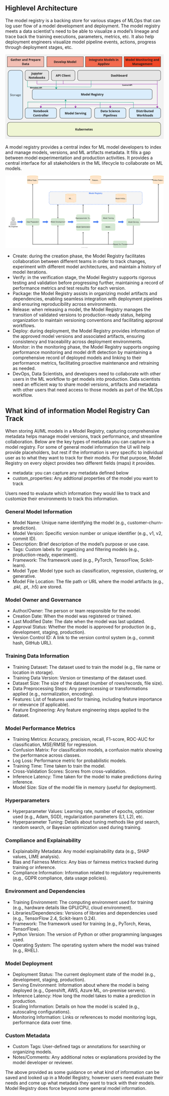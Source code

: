 

## Highlevel Architecture

The model registry is a backing store for various stages of MLOps that can log user flow of a model development and deployment. The model registry meets a data scientist's need to be able to visualize a model’s lineage and trace back the training executions, parameters, metrics, etc. It also help deployment engineers visualize model pipeline events, actions, progress through deployment stages, etc.

![Model Registry](./images/model-registry-architecture.png)

A model registry provides a central index for ML model developers to index and manage models, versions, and ML artifacts metadata. It fills a gap between model experimentation and production activities. It provides a central interface for all stakeholders in the ML lifecycle to collaborate on ML models.

![Model Registry](./images/ml-lifecycle-kubeflow-modelregistry.drawio.svg)

* Create: during the creation phase, the Model Registry facilitates collaboration between different teams in order to track changes, experiment with different model architectures, and maintain a history of model iterations.
* Verify: in the verification stage, the Model Registry supports rigorous testing and validation before progressing further, maintaining a record of performance metrics and test results for each version.
* Package: the Model Registry assists in organizing model artifacts and dependencies, enabling seamless integration with deployment pipelines and ensuring reproducibility across environments.
* Release: when releasing a model, the Model Registry manages the transition of validated versions to production-ready status, helping organization to maintain versioning conventions and facilitating approval workflows.
* Deploy: during deployment, the Model Registry provides information of the approved model versions and associated artifacts, ensuring consistency and traceability across deployment environments.
* Monitor: in the monitoring phase, the Model Registry supports ongoing performance monitoring and model drift detection by maintaining a comprehensive record of deployed models and linking to their performance metrics, facilitating proactive maintenance and retraining as needed.
* DevOps, Data Scientists, and developers need to collaborate with other users in the ML workflow to get models into production. Data scientists need an efficient way to share model versions, artifacts and metadata with other users that need access to those models as part of the MLOps workflow.



## What kind of information Model Registry Can Track

When storing AI/ML models in a Model Registry, capturing comprehensive metadata helps manage model versions, track performance, and streamline collaboration. Below are the key types of metadata you can capture in a model registry. For some of general model information the UI will help provide placeholders, but rest if the information is very specific to individual user as to what they want to track for their models. For that purpose, Model Registry on every object provides two different fields (maps) it provides. 

* metadata: you can capture any metadata defined below
* custom_properties: Any addtional properties of the model you want to track 

Users need to evalaute which information they would like to track and customize their environments to track this information.

### General Model Information
* Model Name: Unique name identifying the model (e.g., customer-churn-prediction).
* Model Version: Specific version number or unique identifier (e.g., v1, v2, commit ID).
* Description: Brief description of the model’s purpose or use case.
* Tags: Custom labels for organizing and filtering models (e.g., production-ready, experiment).
* Framework: The framework used (e.g., PyTorch, TensorFlow, Scikit-learn).
* Model Type: Model type such as classification, regression, clustering, or generative.
* Model File Location: The file path or URL where the model artifacts (e.g., .pkl, .pt, .h5) are stored.

###  Model Owner and Governance
* Author/Owner: The person or team responsible for the model.
* Creation Date: When the model was registered or trained.
* Last Modified Date: The date when the model was last updated.
* Approval Status: Whether the model is approved for production (e.g., development, staging, production).
* Version Control ID: A link to the version control system (e.g., commit hash, GitHub URL).

### Training Data Information
* Training Dataset: The dataset used to train the model (e.g., file name or location in storage).
* Training Data Version: Version or timestamp of the dataset used.
* Dataset Size: The size of the dataset (number of rows/records, file size).
* Data Preprocessing Steps: Any preprocessing or transformations applied (e.g., normalization, encoding).
* Features: List of features used for training, including feature importance or relevance (if applicable).
* Feature Engineering: Any feature engineering steps applied to the dataset.

### Model Performance Metrics
* Training Metrics: Accuracy, precision, recall, F1-score, ROC-AUC for classification, MSE/RMSE for regression.
* Confusion Matrix: For classification models, a confusion matrix showing the performance across classes.
* Log Loss: Performance metric for probabilistic models.
* Training Time: Time taken to train the model.
* Cross-Validation Scores: Scores from cross-validation.
* Inference Latency: Time taken for the model to make predictions during inference.
* Model Size: Size of the model file in memory (useful for deployment).

### Hyperparameters
* Hyperparameter Values: Learning rate, number of epochs, optimizer used (e.g., Adam, SGD), regularization parameters (L1, L2), etc.
* Hyperparameter Tuning: Details about tuning methods like grid search, random search, or Bayesian optimization used during training.

### Compliance and Explainability
* Explainability Metadata: Any model explainability data (e.g., SHAP values, LIME analysis).
* Bias and Fairness Metrics: Any bias or fairness metrics tracked during training or inference.
* Compliance Information: Information related to regulatory requirements (e.g., GDPR compliance, data usage policies).

### Environment and Dependencies
* Training Environment: The computing environment used for training (e.g., hardware details like GPU/CPU, cloud environment).
* Libraries/Dependencies: Versions of libraries and dependencies used (e.g., TensorFlow 2.4, Scikit-learn 0.24).
* Framework: The framework used for training (e.g., PyTorch, Keras, TensorFlow).
* Python Version: The version of Python or other programming languages used.
* Operating System: The operating system where the model was trained (e.g., RHEL).

### Model Deployment
* Deployment Status: The current deployment state of the model (e.g., development, staging, production).
* Serving Environment: Information about where the model is being deployed (e.g., Openshift, AWS, Azure ML, on-premise servers).
* Inference Latency: How long the model takes to make a prediction in production.
* Scaling Information: Details on how the model is scaled (e.g., autoscaling configurations).
* Monitoring Information: Links or references to model monitoring logs, performance data over time.

### Custom Metadata
* Custom Tags: User-defined tags or annotations for searching or organizing models.
* Notes/Comments: Any additional notes or explanations provided by the model developer or reviewer.


The above provided as some guidance on what kind of information can be saved and looked up in a Model Registry, however users need evaluate their needs and come up what metadata they want to track with their models. Model Registry does force beyond some general model information.

